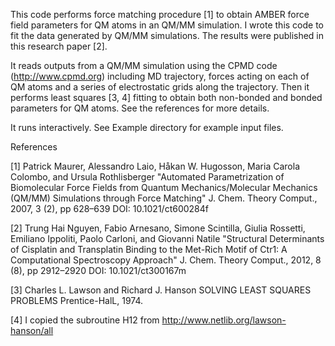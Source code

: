 
This code performs force matching procedure [1] to obtain AMBER force field parameters 
for QM atoms in an QM/MM simulation.
I wrote this code to fit the data generated by QM/MM simulations.
The results were published in this research paper [2].

It reads outputs from a QM/MM simulation using the CPMD code (http://www.cpmd.org) including MD trajectory, 
forces acting on each of QM atoms and a series of electrostatic grids along the trajectory.
Then it performs least squares [3, 4] fitting to obtain both non-bonded and bonded parameters for QM atoms.
See the references for more details.

It runs interactively. See Example directory for example input files.

References

[1] Patrick Maurer, Alessandro Laio, Håkan W. Hugosson, Maria Carola Colombo, and Ursula Rothlisberger
    "Automated Parametrization of Biomolecular Force Fields from Quantum Mechanics/Molecular Mechanics (QM/MM)
    Simulations through Force Matching"
    J. Chem. Theory Comput., 2007, 3 (2), pp 628–639
    DOI: 10.1021/ct600284f

[2] Trung Hai Nguyen, Fabio Arnesano, Simone Scintilla, Giulia Rossetti, Emiliano Ippoliti, 
    Paolo Carloni, and Giovanni Natile
    "Structural Determinants of Cisplatin and Transplatin Binding to the Met-Rich Motif of Ctr1:
    A Computational Spectroscopy Approach"
    J. Chem. Theory Comput., 2012, 8 (8), pp 2912–2920
    DOI: 10.1021/ct300167m

[3] Charles L. Lawson and Richard J. Hanson
    SOLVING LEAST SQUARES PROBLEMS
    Prentice-HalL, 1974.

[4] I copied the subroutine H12 from 
    http://www.netlib.org/lawson-hanson/all

